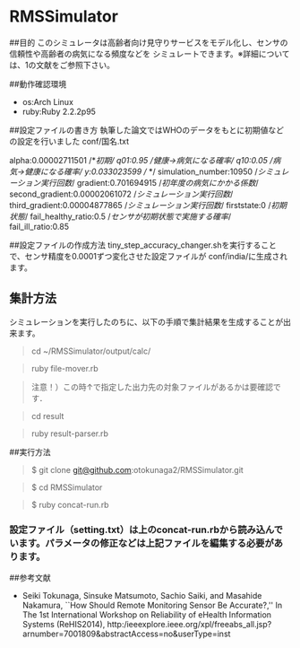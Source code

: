# RMSSimulator
##目的
このシミュレータは高齢者向け見守りサービスをモデル化し、センサの信頼性や高齢者の病気になる頻度などを
シミュレートできます。※詳細については、1の文献をご参照下さい。


##動作確認環境
- os:Arch Linux
- ruby:Ruby 2.2.2p95

##設定ファイルの書き方
 執筆した論文ではWHOのデータをもとに初期値などの設定を行いました
 conf/国名.txt
 
 alpha:0.00002711501 /**初期/
 q01:0.95            /*健康->病気になる確率*/
 q10:0.05            /*病気->健康になる確率*/
 y:0.033023599       /* */
 simulation_number:10950 /*シミュレーション実行回数*/
 gradient:0.701694915    /*初年度の病気にかかる係数*/
 second_gradient:0.00002061072 /*シミュレーション実行回数*/
 third_gradient:0.00004877865  /*シミュレーション実行回数*/
 firststate:0           /*初期状態*/
 fail_healthy_ratio:0.5 /*センサが初期状態で実施する確率*/
 fail_ill_ratio:0.85


##設定ファイルの作成方法
tiny_step_accuracy_changer.shを実行することで、センサ精度を0.0001ずつ変化させた設定ファイルが
conf/india/に生成されます。




## 集計方法
シミュレーションを実行したのちに、以下の手順で集計結果を生成することが出来ます。

>cd  ~/RMSSimulator/output/calc/

> ruby file-mover.rb

> 注意！）この時↑で指定した出力先の対象ファイルがあるかは要確認です．


> cd result

> ruby result-parser.rb


##実行方法
> $ git clone git@github.com:otokunaga2/RMSSimulator.git

> $ cd RMSSimulator 

> $ ruby concat-run.rb

### 設定ファイル（setting.txt）は上のconcat-run.rbから読み込んでいます。パラメータの修正などは上記ファイルを編集する必要があります。


##参考文献
- Seiki Tokunaga, Sinsuke Matsumoto, Sachio Saiki, and Masahide Nakamura, ``How Should Remote Monitoring Sensor Be Accurate?,'' In The 1st International Workshop on Reliability of eHealth Information Systems (ReHIS2014), http:/ieeexplore.ieee.org/xpl/freeabs_all.jsp?arnumber=7001809&abstractAccess=no&userType=inst

